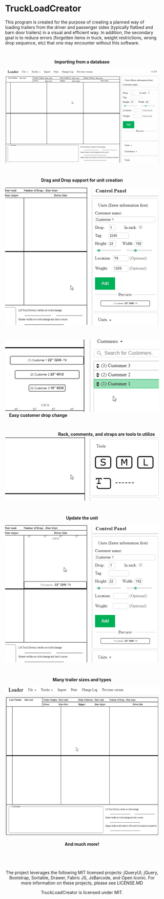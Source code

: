 
# TruckLoadCreator  
  
This program is created for the purpose of creating a planned way of loading trailers from the driver and passenger sides (typically flatbed and barn door trailers) in a visual and efficient way. In addition, the secondary goal is to reduce errors (forgotten items in truck, weight restrictions, wrong drop sequence, etc) that one may encounter without this software.  

<p align="center">&nbsp; </P>

<p align="center">
<b>Importing from a database   </b>
</p>
<p align="center">
<img src="https://github.com/morrisapps/TruckLoadCreator/raw/PreDev/Gifs/Import1.gif" />  
</p> 
<p align="center">&nbsp; </P>

<p align="center">
<b>Drag and Drop support for unit creation</b>
</p>
<p align=center>
<img  src="https://github.com/morrisapps/TruckLoadCreator/raw/PreDev/Gifs/DragDrop1.gif"/> 
</p>
<p align="center">&nbsp; </P>

<p align="left">
<img
src="https://github.com/morrisapps/TruckLoadCreator/raw/PreDev/Gifs/CUSTOMERSWAP1.gif" /> 
<b>&nbsp;&nbsp;&nbsp;&nbsp;Easy customer drop change </b> 
</p>

<p align="center">&nbsp; </P>

<p align="right">
<b>Rack, comments, and straps are tools to utilize&nbsp;&nbsp;&nbsp;&nbsp; </b>
<img src="https://github.com/morrisapps/TruckLoadCreator/raw/PreDev/Gifs/TOOLS1.gif" />  
</p> 

<p align="center">&nbsp; </P>

<p align="center">
<b>Update the unit   </b></p>
<p align="center"><img src="https://github.com/morrisapps/TruckLoadCreator/raw/PreDev/Gifs/UPDATE1.gif" />  
</p>
<p align="center">&nbsp; </P>

<p align="center">
<b>Many trailer sizes and types    </b></p>
<p align="center">
<img src="https://github.com/morrisapps/TruckLoadCreator/raw/PreDev/Gifs/TRUCKS1.gif" width="600" height="490" />  
</p>
<p align="center">
<b>And much more!    </b></p>

<p align="center">&nbsp; </P>
<p align="center">&nbsp; </P>
<p align="center">The project leverages the following MIT licensed projects: jQueryUI, jQuery, Bootstrap, Sortable, Drawer, Fabric JS, JsBarcode, and Open Iconic.  
For more information on these projects, please see LICENSE.MD  
</p> 
<p align="center">TruckLoadCreator is licensed under MIT.</p>


